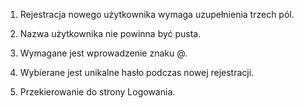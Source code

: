 1. Rejestracja nowego użytkownika wymaga uzupełnienia trzech pól.

2. Nazwa użytkownika nie powinna być pusta.

3. Wymagane jest wprowadzenie znaku @.

4. Wybierane jest unikalne hasło podczas nowej rejestracji.

5. Przekierowanie do strony Logowania.
